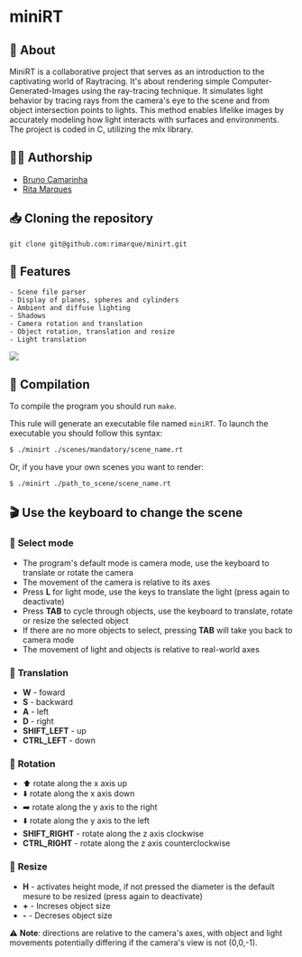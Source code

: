 # **miniRT**

## :speech_balloon: **About**
MiniRT is a collaborative project that serves as an introduction to the captivating world of Raytracing.
It's about rendering simple Computer-Generated-Images using the ray-tracing technique. 
It simulates light behavior by tracing rays from the camera's eye to the scene and from object intersection points to lights.
This method enables lifelike images by accurately modeling how light interacts with surfaces and environments.
The project is coded in C, utilizing the mlx library.

## 🙋‍♀️ **Authorship**

- [Bruno Camarinha](https://github.com/bcamarinha92)
- [Rita Marques](https://github.com/rimarque)

## :inbox_tray: **Cloning the repository**

```shell
git clone git@github.com:rimarque/minirt.git 
```

## 💎 **Features**
```
- Scene file parser
- Display of planes, spheres and cylinders
- Ambient and diffuse lighting
- Shadows
- Camera rotation and translation
- Object rotation, translation and resize
- Light translation
```
<tbody>
		<tr>
			<td><image src="img/temple_translight.png"></td>
   	</tr>
  </tbody>

## :link: **Compilation**
To compile the program you should run `make`.

This rule will generate an executable file named `miniRT`. To launch the executable you should follow this syntax:

```sh
$ ./minirt ./scenes/mandatory/scene_name.rt
```
Or, if you have your own scenes you want to render:

```sh
$ ./minirt ./path_to_scene/scene_name.rt
```

## :clapper: **Use the keyboard to change the scene**

### 🚦 **Select mode**
- The program's default mode is camera mode, use the keyboard to translate or rotate the camera
- The movement of the camera is relative to its axes
- Press **L** for light mode, use the keys to translate the light (press again to deactivate)
- Press **TAB** to cycle through objects, use the keyboard to translate, rotate or resize the selected object
- If there are no more objects to select, pressing **TAB** will take you back to camera mode
- The movement of light and objects is relative to real-world axes

### 🚗 **Translation**
- **W** - foward
- **S** - backward
- **A** - left
- **D** - right
- **SHIFT_LEFT** - up
- **CTRL_LEFT** - down

### :carousel_horse: **Rotation**
- ⬆️ rotate along the x axis up
- ⬇️ rotate along the x axis down
- ➡️ rotate along the y axis to the right
- ⬇️ rotate along the y axis to the left
- **SHIFT_RIGHT** - rotate along the z axis clockwise
- **CTRL_RIGHT** - rotate along the z axis counterclockwise

### :straight_ruler: **Resize**
- **H** - activates height mode, if not pressed the diameter is the default mesure to be resized (press again to deactivate)
- **+** - Increses object size
- **-** - Decreses object size

⚠️ **Note**: directions are relative to the camera's axes, with object and light movements potentially differing if the camera's view is not (0,0,-1).
